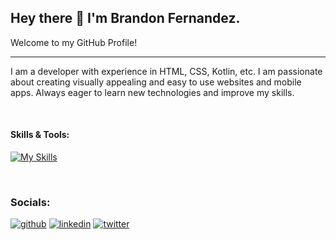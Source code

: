 ## Hey there 👋 I'm Brandon Fernandez.

Welcome to my GitHub Profile! 

___

I am a developer with experience in HTML, CSS, Kotlin, etc. I am passionate about creating visually appealing and easy to use websites and mobile apps. Always eager to learn new technologies and improve my skills.

<br>

#### Skills & Tools:

[![My Skills](https://skillicons.dev/icons?i=html,css,js,mysql,androidstudio,kotlin,java,php,vscode,github,ps,discord)](https://skillicons.dev)


<br>

### Socials:

[![github](https://skillicons.dev/icons?i=github)](https://twitter.com/BrandonAnth)
[![linkedin](https://skillicons.dev/icons?i=linkedin)](https://www.linkedin.com/in/brandonfdz/)
[![twitter](https://skillicons.dev/icons?i=twitter)](https://twitter.com/BrandonAnth)





<!--
**Brandonn1997/Brandonn1997** is a ✨ _special_ ✨ repository because its `README.md` (this file) appears on your GitHub profile.

Here are some ideas to get you started:

- 🔭 I’m currently working on ...
- 🌱 I’m currently learning ...
- 👯 I’m looking to collaborate on ...
- 🤔 I’m looking for help with ...
- 💬 Ask me about ...
- 📫 How to reach me: ...
- 😄 Pronouns: ...
- ⚡ Fun fact: ...
-->
